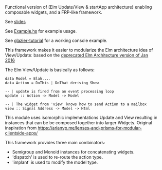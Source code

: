 Functional version of (Elm Update/View & startApp architecture) enabling composable widgets, and a FRP-like framework.

See [slides](http://www.slideshare.net/LouisPan3/composable-widgets-with-reactive-pipes)

See [Example.hs](src/Example.hs) for example usage.

See [glazier-tutorial](https://github.com/louispan/glazier-tutorial/blob/08d24800c58c6ec683b618bf2e4061e58aac1753/src/Glazier/Tutorial/Console.hs#L193) for a working console example.

This framework makes it easier to modularize the Elm architecture idea of View/Update:
based on the [deprecated Elm Architecture version of Jan 2016](https://github.com/evancz/elm-architecture-tutorial/tree/de5682a5a8e4459aed4637533adb25e462f8a2ae)

The Elm View/Update is basically as follows:

```
data Model = Blah....
data Action = DoThis | DoThat deriving Show

-- | update is fired from an event processing loop
update :: Action -> Model -> Model

-- | The widget from 'view' knows how to send Action to a mailbox
view :: Signal Address -> Model -> Html
```

This module uses isomorphic implementations Update and View resulting in instances that can be be composed together into larger Widgets.
Original inspiration from https://arianvp.me/lenses-and-prisms-for-modular-clientside-apps/

This framework provides three main combinators:
* Semigroup and Monoid instances for concatenating widgets.
* 'dispatch' is used to re-route the action type.
* 'implant' is used to modify the model type.
